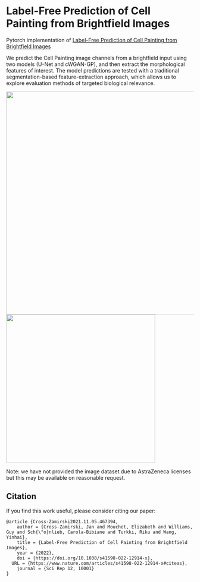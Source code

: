 # Label-Free Prediction of Cell Painting from Brightfield Images

Pytorch implementation of [Label-Free Prediction of Cell Painting from Brightfield Images](https://www.nature.com/articles/s41598-022-12914-x)  

We predict the Cell Painting image channels from a brightfield input using two models (U-Net and cWGAN-GP), and then extract the morphological features of interest. The model predictions are tested with a traditional segmentation-based feature-extraction approach, which allows us to explore evaluation methods of targeted biological relevance.



<img src="https://user-images.githubusercontent.com/88771963/161634139-15589be9-d13a-452c-8275-d5ad1278823d.jpg" width = "600">

<img src="https://user-images.githubusercontent.com/88771963/161633753-2778ea77-4e9e-4489-8576-bc28a34febd6.jpg" width="400" >

Note: we have not provided the image dataset due to AstraZeneca licenses but this may be available on reasonable request.

## Citation
If you find this work useful, please consider citing our paper:
```
@article {Cross-Zamirski2021.11.05.467394,
	author = {Cross-Zamirski, Jan and Mouchet, Elizabeth and Williams, Guy and Sch{\"o}nlieb, Carola-Bibiane and Turkki, Riku and Wang, Yinhai},
	title = {Label-Free Prediction of Cell Painting from Brightfield Images},
	year = {2022},
	doi = {https://doi.org/10.1038/s41598-022-12914-x},
  URL = {https://www.nature.com/articles/s41598-022-12914-x#citeas},
	journal = {Sci Rep 12, 10001}
}
